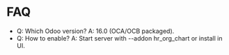 # FAQ

- Q: Which Odoo version? A: 16.0 (OCA/OCB packaged).
- Q: How to enable? A: Start server with --addon hr_org_chart or install in UI.

